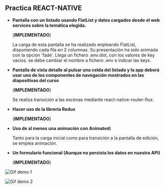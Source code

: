 ## Practica REACT-NATIVE

* **Pantalla con un listado usando FlatList y datos cargados desde el webservices sobre la temática elegida.** 	(**IMPLEMENTADO**)
	La carga de esta pantalla se ha realizado enpleando FlatList, disponiendo cada fila en 2 columnas. Su presentación ha sido animada con la opción 'fade'. Llega un fichero .env.dist, con los valores de key vacios. se debe cambiar el nombre a fichero .env e indicar las keys.* **Pantalla de vista detalle al pulsar una celda del listado y la app deberá usar uno de los componentes de navegación mostradosen las diapositivas del curso** 

	(**IMPLEMENTADO**)

	Se realiza transición a las escenas mediante react-native-router-flux.* **Hacer uso de la librería Redux**

	(**IMPLEMENTADO**)* **Uso de al menos una animación con Animated**)

	Tanto para la carga inicial como para transición a la pantalla de edición, se emplea animación.
	
* **Un formulario funcional (Aunque no persista los datos en nuestra API)**
	
	(**IMPLEMENTADO**)
	
![Gif demo 1](https://github.com/ARFEGA/PracticaReactNative/tree/master/gif/1.gif)

![Gif demo 2](https://github.com/ARFEGA/PracticaReactNative/tree/master/gif/2.gif)